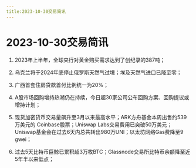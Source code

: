 ```yaml
---
title:2023-10-30交易简讯
---
```

# 2023-10-30交易简讯
1. 2023年上半年，全球央行对黄金购买需求达到了创纪录的387吨；

2. 乌克兰将于2024年底停止俄罗斯天然气过境；埃及天然气进口已降至零；

3. 广西首套住房贷款首付比例统一为20%；

4. A股市场回购增持热潮仍在持续，今日超30家公司公布回购方案、回购提议或增持计划；

5. 现货加密货币交易量飙升至3月以来最高水平；ARK方舟基金本周出售约539万美元的 Coinbase股票；Uniswap Labs交易费用已突破50万美元；Uniswap基金会在过去6天内总共转出980万UNI；以太坊网络Gas费降至9 gwei；

6. 过去5天比特币巨鲸已累积超3万枚BTC；Glassnode交易所比特币余额降至近5年半以来低点；